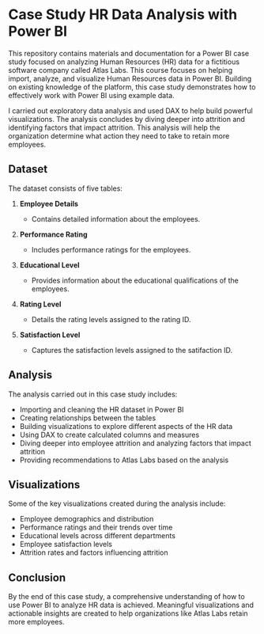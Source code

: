 # Case Study HR Data Analysis with Power BI

This repository contains materials and documentation for a Power BI case study focused on analyzing Human Resources (HR) data for a fictitious software company called Atlas Labs. This course focuses on helping import, analyze, and visualize Human Resources data in Power BI. Building on existing knowledge of the platform, this case study demonstrates how to effectively work with Power BI using example data.

I carried out exploratory data analysis and used DAX to help build powerful visualizations. The analysis concludes by diving deeper into attrition and identifying factors that impact attrition. This analysis will help the organization determine what action they need to take to retain more employees.

## Dataset

The dataset consists of five tables:

1. **Employee Details**
   - Contains detailed information about the employees.

2. **Performance Rating**
   - Includes performance ratings for the employees.

3. **Educational Level**
   - Provides information about the educational qualifications of the employees.

4. **Rating Level**
   - Details the rating levels assigned to the rating ID.

5. **Satisfaction Level**
   - Captures the satisfaction levels assigned to the satifaction ID.

## Analysis

The analysis carried out in this case study includes:

- Importing and cleaning the HR dataset in Power BI
- Creating relationships between the tables
- Building visualizations to explore different aspects of the HR data
- Using DAX to create calculated columns and measures
- Diving deeper into employee attrition and analyzing factors that impact attrition
- Providing recommendations to Atlas Labs based on the analysis

## Visualizations

Some of the key visualizations created during the analysis include:

- Employee demographics and distribution
- Performance ratings and their trends over time
- Educational levels across different departments
- Employee satisfaction levels
- Attrition rates and factors influencing attrition

## Conclusion

By the end of this case study, a comprehensive understanding of how to use Power BI to analyze HR data is achieved. Meaningful visualizations and actionable insights are created to help organizations like Atlas Labs retain more employees.
